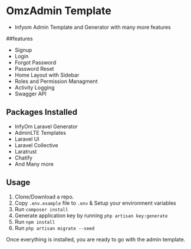 
# OmzAdmin Template
- Infyom Admin Template and Generator with many more features


##features

- Signup
- Login
- Forgot Password
- Password Reset
- Home Layout with Sidebar
- Roles and Permission Managment
- Activity Logging
- Swagger API

## Packages Installed

- InfyOm Laravel Generator
- AdminLTE Templates
- Laravel UI
- Laravel Collective
- Laratrust
- Chatify
- And Many more 

## Usage

1. Clone/Download a repo.
2. Copy `.env.example` file to `.env` & Setup your environment variables
3. Run `composer install`
4. Generate application key by running `php artisan key:generate`
5. Run `npm install`
6. Run `php artisan migrate --seed`

Once everything is installed, you are ready to go with the admin template.

